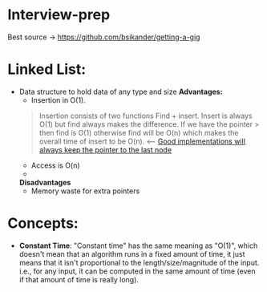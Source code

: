 # Interview-prep

Best source -> https://github.com/bsikander/getting-a-gig

# Linked List:
- Data structure to hold data of any type and size
  **Advantages:**
  - Insertion in O(1). 
  > Insertion consists of two functions Find + insert. Insert is always O(1) but find always makes the difference. If we have the pointer > then find is O(1) otherwise find will be O(n) which makes the overall time of insert to be O(n). <-- [Good implementations will  always keep the pointer to the last node](http://stackoverflow.com/questions/1933085/linked-list-insertion-running-time-confusion)
  - Access is O(n)
  - 
  **Disadvantages**
  - Memory waste for extra pointers
  
  
  
# Concepts:
- **Constant Time**:
"Constant time" has the same meaning as "O(1)", which doesn't mean that an algorithm runs in a fixed amount of time,
it just means that it isn't proportional to the length/size/magnitude of the input. i.e., for any input, it can be computed 
in the same amount of time (even if that amount of time is really long).
